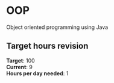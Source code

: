 # OOP
Object oriented programming using Java

## Target hours revision 
**Target**: 100 \
**Current**: 9\
**Hours per day needed**: 1 
